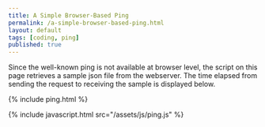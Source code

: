 ```yaml
---
title: A Simple Browser-Based Ping
permalink: /a-simple-browser-based-ping.html
layout: default
tags: [coding, ping]
published: true
---
```

Since the well-known ping is not available at browser level, the script on this page retrieves a sample json file from the webserver. The time elapsed from sending the request to receiving the sample is displayed below.

{% include ping.html %}

{% include javascript.html src="/assets/js/ping.js" %}
